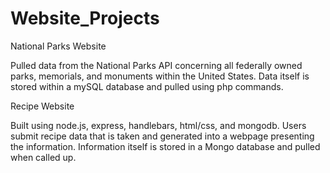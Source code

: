 # Website_Projects

National Parks Website

Pulled data from the National Parks API concerning all federally owned parks, memorials, and monuments within the United States. Data itself is stored within a mySQL database and pulled using php commands.

Recipe Website

Built using node.js, express, handlebars, html/css, and mongodb. Users submit recipe data that is taken and generated into a webpage presenting the information. Information itself is stored in a Mongo database and pulled when called up.
